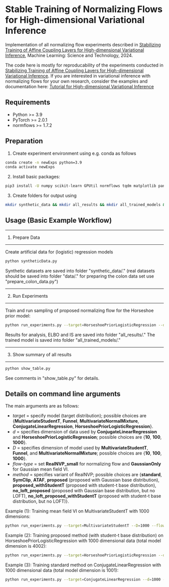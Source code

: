 
# Stable Training of Normalizing Flows for High-dimensional Variational Inference

Implementation of all normalizing flow experiments described in [Stabilizing Training of Affine Coupling Layers for High-dimensional Variational Inference](https://doi.org/10.1088/2632-2153/ad9a39), Machine Learning: Science and Technology, 2024.

The code here is mostly for reproducability of the experiments conducted in [Stabilizing Training of Affine Coupling Layers for High-dimensional Variational Inference](https://doi.org/10.1088/2632-2153/ad9a39).
If you are interested in variational inference with normalizing flows for your own research, consider the examples and documentation here:
[Tutorial for High-dimensional Variational Inference](https://github.com/andrade-stats/normalizing-flows-vi)

## Requirements

- Python >= 3.9
- PyTorch >= 2.0.1
- normflows >= 1.7.2

## Preparation

1. Create experiment environment using e.g. conda as follows
```bash
conda create -n newExps python=3.9
conda activate newExps
```

2. Install basic packages:
```bash
pip3 install -U numpy scikit-learn GPUtil normflows tqdm matplotlib pandas
```

<!--3. Install PyTorch for your environment (see official webpage of [PyTorch](https://pytorch.org)).
 ```bash
pip3 install -U torch torchvision torchaudio --index-url https://download.pytorch.org/whl/cu124
``` -->

3. Create folders for output using
```bash
mkdir synthetic_data && mkdir all_results && mkdir all_trained_models && mkdir data && mkdir all_plots_final
```

## Usage (Basic Example Workflow)

-------------------------------------------
1. Prepare Data
-------------------------------------------
Create artificial data for (logistic) regression models
```bash
python syntheticData.py
```

Synthetic datasets are saved into folder "synthetic_data/."
(real datasets should be saved into folder "data/." for preparing the colon data set use "prepare_colon_data.py")

-------------------------------------------
2. Run Experiments
-------------------------------------------

Train and run sampling of proposed normalizing flow for the Horseshoe prior model:
```bash
python run_experiments.py --target=HorseshoePriorLogisticRegression --d=1000 --foldId=1 --flow-type=RealNVP_small --method=proposed_withStudentT
```

Results for analysis, ELBO and IS are saved into folder "all_results/."
The trained model is saved into folder "all_trained_models/."

-------------------------------------------
3. Show summary of all results
-------------------------------------------

```bash
python show_table.py
``` 

See comments in "show_table.py" for details.

## Details on command line arguments

The main arguments are as follows:
- *target* = specify model (target distribution); possible choices are {**MultivariateStudentT**, **Funnel**, **MultivariateNormalMixture**, **ConjugateLinearRegression**, **HorseshoePriorLogisticRegression**}.
- *d* = specifies dimension of data used by **ConjugateLinearRegression** and **HorseshoePriorLogisticRegression**; possible choices are {**10**, **100**, **1000**}.
- *D* = specifies dimension of model used by **MultivariateStudentT**, **Funnel**, and **MultivariateNormalMixture**; possible choices are {**10**, **100**, **1000**}.
- *flow-type* = set **RealNVP_small** for normalizing flow and **GaussianOnly** for Gaussian mean field VI.
- *method* = specifies variant of RealNVP; possible  choices are {**standard**, **SymClip**, **ATAF**, **proposed** (proposed with Gaussian base distribution), **proposed_withStudentT** (proposed with student-t base distribution), **no_loft_proposed** (proposed with Gaussian base distribution, but no LOFT), **no_loft_proposed_withStudentT** (proposed with student-t base distribution, but no LOFT)}.

Example (1):  Training mean field VI on MultivariateStudentT with 1000 dimensions:
```bash
python run_experiments.py --target=MultivariateStudentT --D=1000 --flow-type=GaussianOnly
``` 

Example (2): Training proposed method (with student-t base distribution) on HorseshoePriorLogisticRegression with 1000 dimensional data (total model dimension is 4002):
```bash
python run_experiments.py --target=HorseshoePriorLogisticRegression --d=1000 --flow-type=RealNVP_small --method=proposed_withStudentT
``` 

Example (3): Training standard method on ConjugateLinearRegression with 1000 dimensional data (total model dimension is 1001):
```bash
python run_experiments.py --target=ConjugateLinearRegression --d=1000 --flow-type=RealNVP_small --method=standard
``` 


